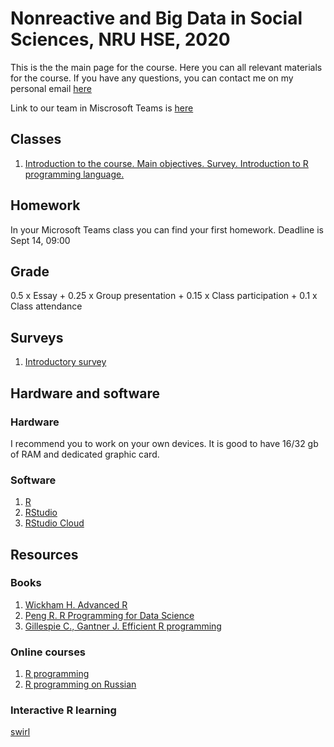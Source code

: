 # Nonreactive and Big Data in Social Sciences, NRU HSE, 2020

This is the the main page for the course. Here you can all relevant materials for the course.
If you have any questions, you can contact me on my personal email [here](mailto:debesergopotes12@gmail.com?subject=NBD_2020)

Link to our team in Miscrosoft Teams is [here](https://teams.microsoft.com/l/team/19%3a4d798a99a1da475abd8ab9ea8bcace5c%40thread.tacv2/conversations?groupId=0e7edf2d-6787-44a1-a566-5cb3e59358cd&tenantId=21f26c24-0793-4b07-a73d-563cd2ec235f)

## Classes

1. [Introduction to the course. Main objectives. Survey. Introduction to R programming language.](https://github.com/AlexByzov93/nbd_2020/tree/master/Class%201)

## Homework

In your Microsoft Teams class you can find your first homework. Deadline is Sept 14, 09:00

## Grade

0.5 x Essay + 0.25 x Group presentation + 0.15 x Class participation + 0.1 x Class attendance

## Surveys

1. [Introductory survey](https://docs.google.com/forms/d/e/1FAIpQLSdT1znhys4d72v15bQkkVMI4LNsfOHV6wST5FtjDIt-ZqoC4w/viewform?usp=sf_link)

## Hardware and software

### Hardware
I recommend you to work on your own devices. It is good to have 16/32 gb of RAM and dedicated graphic card. 

### Software

1. [R](https://cran.r-project.org/bin/)
2. [RStudio](https://rstudio.com/products/rstudio/)
3. [RStudio Сloud](https://rstudio.cloud/)

## Resources

### Books 

1. [Wickham H. Advanced R](https://adv-r.hadley.nz/preface.html)
2. [Peng R. R Programming for Data Science](https://bookdown.org/rdpeng/rprogdatascience/)
3. [Gillespie C., Gantner J. Efficient R programming](https://csgillespie.github.io/efficientR/)

### Online courses

1. [R programming](https://www.coursera.org/learn/r-programming)
2. [R programming on Russian](https://stepik.org/course/497/promo)

### Interactive R learning

[swirl](https://swirlstats.com/)
